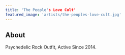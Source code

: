 ```yaml
---
title: 'The People's Love Cult'
featured_image: 'artists/the-peoples-love-cult.jpg'
---
```


## About

Psychedelic Rock Outfit, Active Since 2014. 
